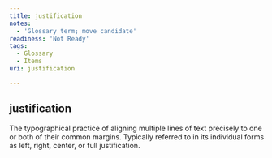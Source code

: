 ```yaml
---
title: justification
notes:
  - 'Glossary term; move candidate'
readiness: 'Not Ready'
tags:
  - Glossary
  - Items
uri: justification

---
```

## <span>justification</span>

The typographical practice of aligning multiple lines of text precisely to one or both of their common margins. Typically referred to in its individual forms as left, right, center, or full justification.


